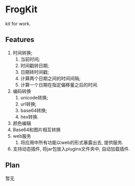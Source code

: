 # FrogKit
kit for work.

## Features

1. 时间转换;
   1. 当前时间;
   2. 时间戳转日期;
   3. 日期转时间戳;
   4. 计算两个日期之间的时间间隔;
   5. 计算一个日期在指定偏移量之后的时间.
2. 编码转换
   1. unicode转换;
   2. url转换;
   3. base64转换;
   4. hex转换.
3. 颜色编辑
4. Base64和图片相互转换
5. web服务
   1. 将应用中所有功能以web的形式暴露出去, 提供服务.
6. 支持动态插件, 将jar包放入plugins文件夹中, 自动加载插件.

## Plan

暂无
